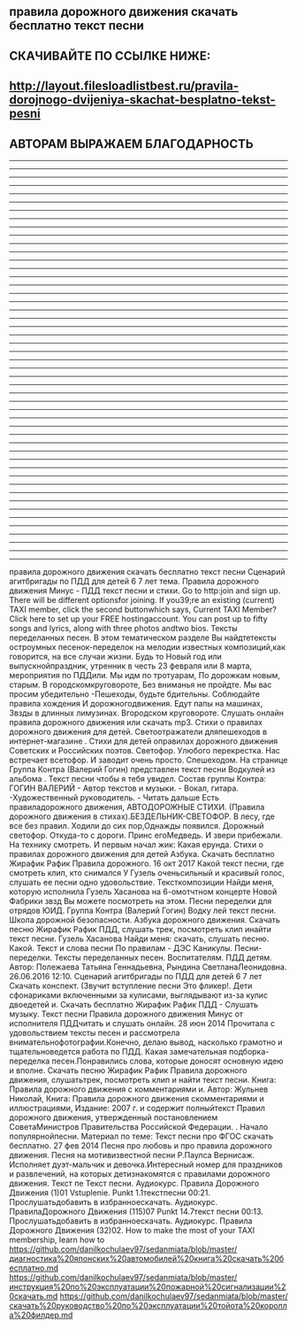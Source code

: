 правила дорожного движения скачать бесплатно текст песни
--------------------------------------------------
СКАЧИВАЙТЕ ПО ССЫЛКЕ НИЖЕ:
--------------------------------------------------
http://layout.filesloadlistbest.ru/pravila-dorojnogo-dvijeniya-skachat-besplatno-tekst-pesni
--------------------------------------------------
АВТОРАМ ВЫРАЖАЕМ БЛАГОДАРНОСТЬ
--------------------------------------------------
--------------------------------------------------
--------------------------------------------------
--------------------------------------------------
--------------------------------------------------
--------------------------------------------------
--------------------------------------------------
--------------------------------------------------
--------------------------------------------------
--------------------------------------------------
--------------------------------------------------
--------------------------------------------------
--------------------------------------------------
--------------------------------------------------
--------------------------------------------------
--------------------------------------------------
--------------------------------------------------
--------------------------------------------------
--------------------------------------------------
--------------------------------------------------
--------------------------------------------------
--------------------------------------------------
--------------------------------------------------
--------------------------------------------------
--------------------------------------------------
--------------------------------------------------
--------------------------------------------------
--------------------------------------------------
--------------------------------------------------
--------------------------------------------------
--------------------------------------------------
--------------------------------------------------
--------------------------------------------------
--------------------------------------------------
--------------------------------------------------
--------------------------------------------------
--------------------------------------------------
--------------------------------------------------
--------------------------------------------------
--------------------------------------------------
--------------------------------------------------
--------------------------------------------------
--------------------------------------------------
--------------------------------------------------
--------------------------------------------------
--------------------------------------------------
--------------------------------------------------
--------------------------------------------------
--------------------------------------------------
--------------------------------------------------
правила дорожного движения скачать бесплатно текст песни Сценарий агитбригады по ПДД для детей 6  7 лет тема. Правила дорожного движения Минус - ПДД текст песни и стихи. Go to http:join and sign up. There will be different optionsfor joining. If you39;re an existing (current) TAXI member, click the second buttonwhich says, Current TAXI Member? Click here to set up your FREE hostingaccount. You can post up to fifty songs and lyrics, along with three photos andtwo bios. Тексты переделанных песен. В этом тематическом разделе Вы найдтетексты остроумных песенок-переделок на мелодии известных композиций,как говорится, на все случаи жизни. Будь то Новый год или выпускнойпраздник, утренник в честь 23 февраля или 8 марта, мероприятия по ПДДили. Мы идм по тротуарам, По дорожкам новым, старым. В городскомкруговороте, Без вниманья не пройдте. Мы вас просим убедительно -Пешеходы, будьте бдительны. Соблюдайте правила хождения И дорожногодвижения. Едут папы на машинах, Звзды в длинных лимузинах. Вгородском круговороте. Слушать онлайн правила дорожного движения или скачать mp3. Стихи о правилах дорожного движения для детей. Светоотражатели дляпешеходов в интернет-магазине . Стихи для детей оправилах дорожного движения Советских и Российских поэтов. Светофор. Улюбого перекрестка. Нас встречает всетофор. И заводит очень просто. Спешеходом. На странице Группа Контра (Валерий Гогин) представлен текст песни Водкулей из альбома . Текст песни  чтобы я тебя увидел. Состав группы Контра: ГОГИН ВАЛЕРИЙ - Автор текстов и музыки. - Вокал, гитара. -Художественный руководитель. -  Читать дальше   Есть правиладорожного движения,
АВТОДОРОЖНЫЕ СТИХИ. (Правила дорожного движения в стихах).БЕЗДЕЛЬНИК-СВЕТОФОР. В лесу, где все без правил. Ходили до сих пор,Однажды появился. Дорожный светофор. Откуда-то с дороги. Принс егоМедведь. И звери прибежали. На технику смотреть. И первым начал жик: Какая ерунда. Стихи о правилах дорожного движения для детей  Азбука. Скачать бесплатно Жирафик Рафик  Правила дорожного. 16 окт 2017  Какой текст песни, где смотреть клип, кто снимался  У Гузель оченьсильный и красивый голос, слушать ее песни одно удовольствие.  Тексткомпозиции Найди меня, которую исполнила Гузель Хасанова на 6-омотчтном концерте Новой Фабрики звзд Вы можете посмотреть на этом. Песни переделки для отрядов ЮИД. Группа Контра (Валерий Гогин) Водку лей текст песни. Школа дорожной безопасности. Азбука дорожного движения. Скачать песню Жирафик Рафик  ПДД, слушать трек, посмотреть клип инайти текст песни.
Гузель Хасанова  Найди меня: скачать, слушать песню. Какой. Текст и слова песни По правилам - ДЭС Каникулы. Песни-переделки. Тексты переделанных песен. Воспитателям. ПДД детям. Автор: Полежаева Татьяна Геннадьевна, Рындина СветланаЛеонидовна. 26.06.2016 12:10. Сценарий агитбригады по ПДД для детей 6 7 лет  Скачать конспект. (Звучит вступление песни Это фликер!. Дети сфонариками включенными за кулисами, выглядывают из-за кулис двоедетей и. Скачать бесплатно Жирафик Рафик  ПДД - Слушать музыку. Текст песни Правила дорожного движения Минус от исполнителя ПДДчитать и слушать онлайн. 28 июн 2014  Прочитала с удовольствием тексты песен и рассмотрела внимательнофотографии.Конечно, делаю вывод, насколько грамотно и тщательноведется работа по ПДД. Какая замечательная подборка-переделка песен.Понравились слова, которые доносят основную идею и вполне. Скачать песню Жирафик Рафик  Правила дорожного движения, слушатьтрек, посмотреть клип и найти текст песни.
Книга: Правила дорожного движения с комментариями и. Автор: Жульнев Николай, Книга: Правила дорожного движения скомментариями и иллюстрациями, Издание: 2007 г.  и содержит полныйтекст Правил дорожного движения, утвержденный постановлением СоветаМинистров  Правительства Российской Федерации. . Начало популярнойпесни. Материал по теме: Текст песни про ФГОС  скачать бесплатно. 27 фев 2014  Песня про любовь и про правила дорожного движения. Песня на мотивизвестной песни Р.Паулса Вернисаж. Исполняет дуэт-мальчик и девочка.Интересный номер для праздников и развлечений, на которых детизнакомятся с правилами дорожного движения. Текст пе Текст песни. Аудиокурс. Правила Дорожного Движения (1)01 Vstuplenie. Punkt 1.1текстпесни 00:21. Прослушатьдобавить в избранноескачать. Аудиокурс. ПравилаДорожного Движения (115)07 Punkt 14.7текст песни 00:13. Прослушатьдобавить в избранноескачать. Аудиокурс. Правила Дорожного Движения (32)02. How to make the most of your TAXI membership, learn how to
https://github.com/danilkochulaev97/sedanmiata/blob/master/диагностика%20японских%20автомобилей%20книга%20скачать%20бесплатно.md
https://github.com/danilkochulaev97/sedanmiata/blob/master/инструкция%20по%20эксплуатации%20пожарной%20сигнализации%20скачать.md
https://github.com/danilkochulaev97/sedanmiata/blob/master/скачать%20руководство%20по%20эксплуатации%20тойота%20королла%20филдер.md